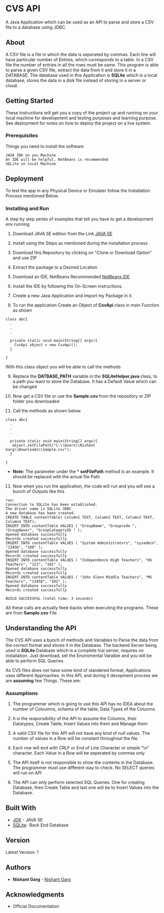 # CVS API

A Java Application which can be used as an API to parse and store a CSV file to a database using JDBC.

## About
A CSV file is a file in which the data is seperated by commas. Each line will have particular number of Entries, which corresponds to a table.
In a CSV file the number of entries in all the rows must be same. This program is able to parse a given CSV file, extract the data from 
it and store it in a DATABASE. The database used in this Application is **SQLite** which is a local database, stores the data in a disk file
instead of storing in a server or cloud.

## Getting Started

These instructions will get you a copy of the project up and running on your local machine for development and testing purposes and learning purpose. See deployment for notes on how to deploy the project on a live system.

### Prerequisites

Things you need to install the software

```
JAVA JDK on you Machine
An IDE will be helpful. NetBeans is recommended
SQLite in local Machine
```

## Deployment

To test the app in any Physical Device or Emulater follow the Installation Process mentioned Below.


### Installing and Run

A step by step series of examples that tell you have to get a development env running

1. Download JAVA SE edition from the Link
[JAVA SE](http://www.oracle.com/technetwork/java/javase/downloads/index.html)

2. Install using the Steps as mentioned during the installation process

3. Download this Repository by clicking on "Clone or Download Option" and use ZIP

4. Extract the package to a Desired Location 

5. Download an IDE, NetBeans Recommended
[NetBeans IDE](https://netbeans.org/downloads/)

6. Install the IDE by following the On-Screen instructions.  

7. Create a new Java Application and import my Package in it.

8. To run the application Create an Object of  **CsvApi** class in main Function as shown

```
class abc{
  .
  .
  .
  
  private static void main(String[] args){
    CsvApi object = new CsvApi();
  }

}
```
With this class object you will be able to call the methods

9. Replace the **DATBASE_PATH** variable in the  **SQLiteHelper.java** class, to a path you want
to store the Database. It has a Default Value which can be changed

9. Now get a CSV file or use the **Sample.csv** from the repository or ZIP folder you downloaded

10. Call the methods as shown below. 

```
class abc{
  .
  .
  .
  
  private static void main(String[] args){
   object.setFilePath("C:\\Users\\Nishant Garg\\Downloads\\Sample.csv");
  }

}
```
* **Note:** The parameter under the * **setFilePath** method is an example. It should be replaced with the actual file Path

11. Now when you run the application, the code will run and you will see a bunch of Outputs like this

```
run:
Connection to SQLite has been established.
The driver name is SQLite JDBC
A new database has been created.
CREATE TABLE contentTable( Column1 TEXT, Column2 TEXT, Column3 TEXT, Column4 TEXT);
INSERT INTO contentTable VALUES ( "GroupName", "Groupcode ", "GroupOwner", "GroupCategoryID " );
Opened database successfully
Records created successfully
INSERT INTO contentTable VALUES ( "System Administrators", "sysadmin", "13456", "100" );
Opened database successfully
Records created successfully
INSERT INTO contentTable VALUES ( "Independence High Teachers", "HS Teachers", "123", "101" );
Opened database successfully
Records created successfully
INSERT INTO contentTable VALUES ( "John Glenn Middle Teachers", "MS Teachers", "13458", "102" );
Opened database successfully
Records created successfully

BUILD SUCCESSFUL (total time: 3 seconds)

```
All these calls are actually feed-backs when executing the programs. These are from **Sample.csv** File.

## Understanding the API
The CVS API uses a bunch of methods and Variables to Parse the data from the correct format and stores it in the Database. The backend Server being used is **SQLite** Database which is a complete lcal server, requires no installation. Just download, set the Enviromental Varaible and you will be able to perform SQL Queries.

As CVS files does not have some kind of standered format, Applications uses different Approaches. In this API, and during it devopment process we are **assuming** few Things. These are:
 
 ### Assumptions
 
 1. The programmer which is going to use this API has no IDEA about the number of Coloumns, schema of the table, Data Types of the Columns.
 
 2. It is the responsibility of the API to assume the Columns, their Datatypes, Create Table, Insert Values into them and Manage them
 
 3. A valid CSV file for this API will not have any kind of null values. The number of values in a Row will be constant throughout the file.
 
 4. Each row will end with CRLF or End of Line Character or simple "\n" character. Each Value in a Row will be seperated by commas only
 
 5. The API itself is not responsible to show the contents in the Database. The programmer must use different way to check. No SELECT queries will run on API
 
 6. The API can only perform selected SQL Queries. One for creating Database, then Create Table and last one will be to Insert Values into the Database.

## Built With

* [JDK](http://www.oracle.com/technetwork/java/javase/downloads/index.html) - JAVA SE
* [SQLite](https://www.sqlite.org/download.html)- Back End Database

## Version

Latest Version: 1
## Authors

* **Nishant Garg**  - [Nishant Garg](https://github.com/GargNishant)


## Acknowledgments

* Official Documentation 
